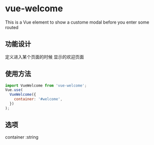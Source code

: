 # vue-welcome

This is a Vue element to show a custome modal before you enter some routed

## 功能设计

定义进入某个页面的时候 显示的欢迎页面

## 使用方法

```js
import VueWelcome from 'vue-welcome';
Vue.use(
  VueWelcome({
    container: '#welcome',
  })
);
```

## 选项

container :string

